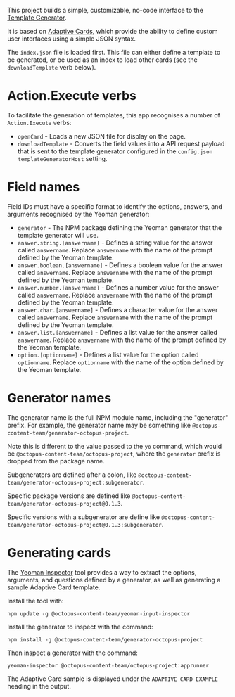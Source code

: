 This project builds a simple, customizable, no-code interface to the [Template Generator](/js/octopus-template-generator).

It is based on [Adaptive Cards](https://adaptivecards.io/), which provide the ability to define custom user interfaces
using a simple JSON syntax.

The `index.json` file is loaded first. This file can either define a template to be generated, or be used as an
index to load other cards (see the `downloadTemplate` verb below).

# Action.Execute verbs

To facilitate the generation of templates, this app recognises a number of `Action.Execute` verbs:

* `openCard` - Loads a new JSON file for display on the page.
* `downloadTemplate` - Converts the field values into a API request payload that is sent to the template generator configured in the `config.json` `templateGeneratorHost` setting.

# Field names

Field IDs must have a specific format to identify the options, answers, and arguments recognised by the 
Yeoman generator:

* `generator` - The NPM package defining the Yeoman generator that the template generator will use.
* `answer.string.[answername]` - Defines a string value for the answer called `answername`. Replace `answername` with
  the name of the prompt defined by the Yeoman template.
* `answer.boolean.[answername]` - Defines a boolean value for the answer called `answername`. Replace `answername` with
  the name of the prompt defined by the Yeoman template.
* `answer.number.[answername]` - Defines a number value for the answer called `answername`. Replace `answername` with
  the name of the prompt defined by the Yeoman template.
* `answer.char.[answername]` - Defines a character value for the answer called `answername`. Replace `answername` with
  the name of the prompt defined by the Yeoman template.
* `answer.list.[answername]` - Defines a list value for the answer called `answername`. Replace `answername` with
  the name of the prompt defined by the Yeoman template.
* `option.[optionname]` - Defines a list value for the option called `optionname`. Replace `optionname` with
  the name of the option defined by the Yeoman template.

# Generator names

The generator name is the full NPM module name, including the "generator" prefix. For example, the generator name
may be something like `@octopus-content-team/generator-octopus-project`. 

Note this is different to the value passed to the `yo` command, which would be `@octopus-content-team/octopus-project`,
where the `generator` prefix is dropped from the package name.

Subgenerators are defined after a colon, like `@octopus-content-team/generator-octopus-project:subgenerator`. 

Specific package versions are defined like `@octopus-content-team/generator-octopus-project@0.1.3`. 

Specific versions with a subgenerator are define like `@octopus-content-team/generator-octopus-project@0.1.3:subgenerator`.

# Generating cards

The [Yeoman Inspector](/js/yeoman-input-inspector) tool provides a way to extract the options, arguments, and questions
defined by a generator, as well as generating a sample Adaptive Card template.

Install the tool with:

```
npm update -g @octopus-content-team/yeoman-input-inspector
```

Install the generator to inspect with the command:

```
npm install -g @octopus-content-team/generator-octopus-project
```

Then inspect a generator with the command:

```
yeoman-inspector @octopus-content-team/octopus-project:apprunner
```

The Adaptive Card sample is displayed under the `ADAPTIVE CARD EXAMPLE` heading in the output.